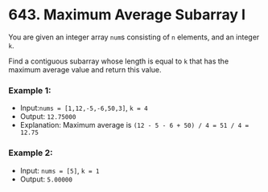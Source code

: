 # 643. Maximum Average Subarray I
You are given an integer array `num`s consisting of `n` elements, and an integer `k`.

Find a contiguous subarray whose length is equal to `k` that has the maximum average value and return this value.

### Example 1:

* Input:`nums = [1,12,-5,-6,50,3]`, `k = 4`
* Output: `12.75000`
* Explanation: Maximum average is `(12 - 5 - 6 + 50) / 4 = 51 / 4 = 12.75`

### Example 2:
* Input: `nums = [5]`, `k = 1`
* Output: `5.00000`
